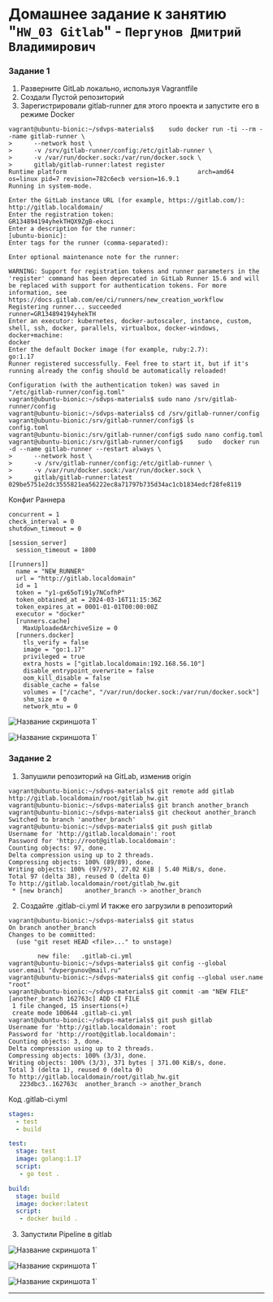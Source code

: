 # Домашнее задание к занятию "`HW_03 Gitlab`" - `Пергунов Дмитрий Владимирович`

### Задание 1

1. Разверните GitLab локально, используя Vagrantfile
2. Создали Пустой репозиторий
3. Зарегистрировали gitlab-runner для этого проекта и запустите его в режиме Docker

```
vagrant@ubuntu-bionic:~/sdvps-materials$    sudo docker run -ti --rm --name gitlab-runner \
>      --network host \
>      -v /srv/gitlab-runner/config:/etc/gitlab-runner \
>      -v /var/run/docker.sock:/var/run/docker.sock \
>      gitlab/gitlab-runner:latest register
Runtime platform                                    arch=amd64 os=linux pid=7 revision=782c6ecb version=16.9.1
Running in system-mode.

Enter the GitLab instance URL (for example, https://gitlab.com/):
http://gitlab.localdomain/
Enter the registration token:
GR134894194yhekTHQX9ZgB-ekoci
Enter a description for the runner:
[ubuntu-bionic]:
Enter tags for the runner (comma-separated):

Enter optional maintenance note for the runner:

WARNING: Support for registration tokens and runner parameters in the 'register' command has been deprecated in GitLab Runner 15.6 and will be replaced with support for authentication tokens. For more information, see https://docs.gitlab.com/ee/ci/runners/new_creation_workflow
Registering runner... succeeded                     runner=GR134894194yhekTH
Enter an executor: kubernetes, docker-autoscaler, instance, custom, shell, ssh, docker, parallels, virtualbox, docker-windows, docker+machine:
docker
Enter the default Docker image (for example, ruby:2.7):
go:1.17
Runner registered successfully. Feel free to start it, but if it's running already the config should be automatically reloaded!

Configuration (with the authentication token) was saved in "/etc/gitlab-runner/config.toml"
vagrant@ubuntu-bionic:~/sdvps-materials$ sudo nano /srv/gitlab-runner/config
vagrant@ubuntu-bionic:~/sdvps-materials$ cd /srv/gitlab-runner/config
vagrant@ubuntu-bionic:/srv/gitlab-runner/config$ ls
config.toml
vagrant@ubuntu-bionic:/srv/gitlab-runner/config$ sudo nano config.toml
vagrant@ubuntu-bionic:/srv/gitlab-runner/config$    sudo   docker run -d --name gitlab-runner --restart always \
>      --network host \
>      -v /srv/gitlab-runner/config:/etc/gitlab-runner \
>      -v /var/run/docker.sock:/var/run/docker.sock \
>      gitlab/gitlab-runner:latest
029be5751e2dc3555821ea56222ec8a71797b735d34ac1cb1834edcf28fe8119
```
Конфиг Раннера

```
concurrent = 1
check_interval = 0
shutdown_timeout = 0

[session_server]
  session_timeout = 1800

[[runners]]
  name = "NEW_RUNNER"
  url = "http://gitlab.localdomain"
  id = 1
  token = "y1-gx65oTi91y7NCofhP"
  token_obtained_at = 2024-03-16T11:15:36Z
  token_expires_at = 0001-01-01T00:00:00Z
  executor = "docker"
  [runners.cache]
    MaxUploadedArchiveSize = 0
  [runners.docker]
    tls_verify = false
    image = "go:1.17"
    privileged = true
    extra_hosts = ["gitlab.localdomain:192.168.56.10"]
    disable_entrypoint_overwrite = false
    oom_kill_disable = false
    disable_cache = false
    volumes = ["/cache", "/var/run/docker.sock:/var/run/docker.sock"]
    shm_size = 0
    network_mtu = 0
```

![Название скриншота 1](https://github.com/dimindrol/GitLab_HW03/blob/59c98595560721d2cb459dbca34dbf71778aa155/img/Gitlab.png)`

![Название скриншота 1](https://github.com/dimindrol/GitLab_HW03/blob/59c98595560721d2cb459dbca34dbf71778aa155/img/Runner.png)`


### Задание 2
1. Запушили репозиторий на GitLab, изменив origin

```
vagrant@ubuntu-bionic:~/sdvps-materials$ git remote add gitlab http://gitlab.localdomain/root/gitlab_hw.git
vagrant@ubuntu-bionic:~/sdvps-materials$ git branch another_branch
vagrant@ubuntu-bionic:~/sdvps-materials$ git checkout another_branch
Switched to branch 'another_branch'
vagrant@ubuntu-bionic:~/sdvps-materials$ git push gitlab
Username for 'http://gitlab.localdomain': root
Password for 'http://root@gitlab.localdomain':
Counting objects: 97, done.
Delta compression using up to 2 threads.
Compressing objects: 100% (89/89), done.
Writing objects: 100% (97/97), 27.02 KiB | 5.40 MiB/s, done.
Total 97 (delta 38), reused 0 (delta 0)
To http://gitlab.localdomain/root/gitlab_hw.git
 * [new branch]      another_branch -> another_branch
```
2. Создайте .gitlab-ci.yml И также его загрузили в репозиторий

```
vagrant@ubuntu-bionic:~/sdvps-materials$ git status
On branch another_branch
Changes to be committed:
  (use "git reset HEAD <file>..." to unstage)

        new file:   .gitlab-ci.yml
vagrant@ubuntu-bionic:~/sdvps-materials$ git config --global user.email "dvpergunov@mail.ru"
vagrant@ubuntu-bionic:~/sdvps-materials$ git config --global user.name "root"
vagrant@ubuntu-bionic:~/sdvps-materials$ git commit -am "NEW FILE"
[another_branch 162763c] ADD CI FILE
 1 file changed, 15 insertions(+)
 create mode 100644 .gitlab-ci.yml
vagrant@ubuntu-bionic:~/sdvps-materials$ git push gitlab
Username for 'http://gitlab.localdomain': root
Password for 'http://root@gitlab.localdomain':
Counting objects: 3, done.
Delta compression using up to 2 threads.
Compressing objects: 100% (3/3), done.
Writing objects: 100% (3/3), 371 bytes | 371.00 KiB/s, done.
Total 3 (delta 1), reused 0 (delta 0)
To http://gitlab.localdomain/root/gitlab_hw.git
   223dbc3..162763c  another_branch -> another_branch
```
Код  .gitlab-ci.yml

```yml
stages:
  - test
  - build

test:
  stage: test
  image: golang:1.17
  script: 
   - go test .

build:
  stage: build
  image: docker:latest
  script:
   - docker build .
```
3. Запустили Pipeline в gitlab

![Название скриншота 1](https://github.com/dimindrol/GitLab_HW03/blob/350fb988daa97e9cc977e6abcc8bed088a37c6f7/img/RESULT1.png)`

![Название скриншота 1](https://github.com/dimindrol/GitLab_HW03/blob/350fb988daa97e9cc977e6abcc8bed088a37c6f7/img/Result2.png)`

![Название скриншота 1](https://github.com/dimindrol/GitLab_HW03/blob/350fb988daa97e9cc977e6abcc8bed088a37c6f7/img/Result3.png)`

---
